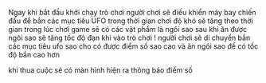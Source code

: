Ngay khi bắt đầu khởi chạy trò chơi người chơi sẽ điều khiển máy bay chiến đấu để bắn các mục tiêu UFO trong thời gian chơi độ khó sẽ tăng theo thời gian trong lúc chơi game sẽ có các vật phẩm là ngôi sao sau khi ăn được ngôi sao sẽ tăng tốc độ đạn 
khi vào trò chơi !
người chơi sẽ di chuyển bắn các mục tiêu ufo sao cho có được điểm số sao cao và ăn ngôi sao để có tốc độ bắn cao hơn



khi thua cuộc sẽ có màn hình hiện ra thông báo điểm số



